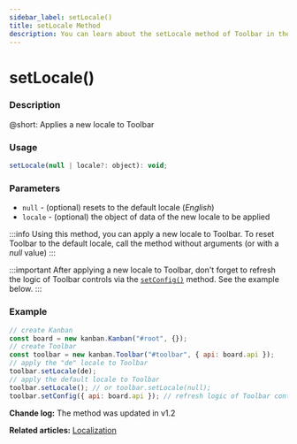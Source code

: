 ```yaml
---
sidebar_label: setLocale()
title: setLocale Method
description: You can learn about the setLocale method of Toolbar in the documentation of the DHTMLX JavaScript Kanban library. Browse developer guides and API reference, try out code examples and live demos, and download a free 30-day evaluation version of DHTMLX Kanban.
---
```


# setLocale()

### Description

@short: Applies a new locale to Toolbar

### Usage

~~~jsx {}
setLocale(null | locale?: object): void;
~~~

### Parameters

- `null` - (optional) resets to the default locale (*English*)
- `locale` - (optional) the object of data of the new locale to be applied

:::info
Using this method, you can apply a new locale to Toolbar. To reset Toolbar to the default locale, call the method without arguments (or with a *null* value)
:::

:::important
After applying a new locale to Toolbar, don't forget to refresh the logic of Toolbar controls via the [`setConfig()`](api/methods/toolbar_setconfig_method.md) method. See the example below.
:::

### Example

~~~jsx {6,8-9}
// create Kanban
const board = new kanban.Kanban("#root", {});
// create Toolbar
const toolbar = new kanban.Toolbar("#toolbar", { api: board.api });
// apply the "de" locale to Toolbar
toolbar.setLocale(de);
// apply the default locale to Toolbar
toolbar.setLocale(); // or toolbar.setLocale(null);
toolbar.setConfig({ api: board.api }); // refresh logic of Toolbar controls (required after changing locales)
~~~

**Chande log:** The method was updated in v1.2

**Related articles:** [Localization](guides/localization.md)
